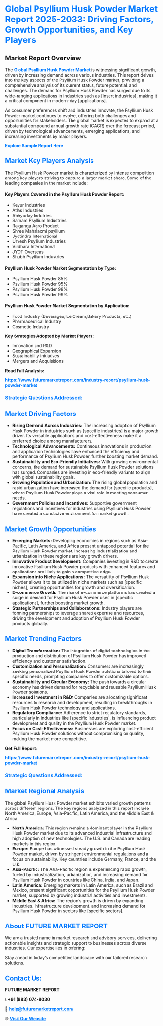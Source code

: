 <h1 style="color: #007BFF;">Global Psyllium Husk Powder Market Report 2025-2033: Driving Factors, Growth Opportunities, and Key Players</h1>

<section id="overview">
<h2>Market Report Overview</h2>
<p>The <a href="https://www.futuremarketreport.com/industry-report/psyllium-husk-powder-market" style="color: #007BFF; text-decoration: none;"><strong>Global Psyllium Husk Powder Market</strong></a> is witnessing significant growth, driven by increasing demand across various industries. This report delves into the key aspects of the Psyllium Husk Powder market, providing a comprehensive analysis of its current status, future potential, and challenges. The demand for Psyllium Husk Powder has surged due to its wide-ranging applications in industries such as [insert industries], making it a critical component in modern-day [applications].</p>
<p>As consumer preferences shift and industries innovate, the Psyllium Husk Powder market continues to evolve, offering both challenges and opportunities for stakeholders. The global market is expected to expand at a substantial compound annual growth rate (CAGR) over the forecast period, driven by technological advancements, emerging applications, and increasing investments by major players.</p>
</section>

<section id="overview">
<p><a href="https://www.futuremarketreport.com/request-sample/reportId=90651" style="color: #007BFF; text-decoration: none;"><strong>Explore Sample Report Here</strong></a></p>
</section>

<section id="key-players">
<h2 style="color: #007BFF;">Market Key Players Analysis</h2>
<p>The Psyllium Husk Powder market is characterized by intense competition among key players striving to capture a larger market share. Some of the leading companies in the market include:</p>
<h4>Key Players Covered in the Psyllium Husk Powder Report:</h4>
<ul><li>Keyur Industries</li><li>Atlas Industries</li><li>Abhyuday Indutries</li><li>Satnam Psyllium Industries</li><li>Rajganga Agro Product</li><li>Shree Mahalaxmi psyllium</li><li>Jyotindra International</li><li>Urvesh Psyllium Industries</li><li>Virdhara International</li><li>JYOT Overseas</li><li>Shubh Psyllium Industries</li></ul>
<h4>Psyllium Husk Powder Market Segmentation by Type:</h4>
<ul><li>Psyllium Husk Powder 85%</li><li>Psyllium Husk Powder 95%</li><li>Psyllium Husk Powder 98%</li><li>Psyllium Husk Powder 99%</li></ul>

<h4>Psyllium Husk Powder Market Segmentation by Application:</h4>
<ul><li>Food Industry (Beverages,Ice Cream,Bakery Products, etc.)</li><li>Pharmaceutical Industry</li><li>Cosmetic Industry</li></ul>
<p><strong>Key Strategies Adopted by Market Players:</strong></p>
<ul>
<li>Innovation and R&D</li>
<li>Geographical Expansion</li>
<li>Sustainability Initiatives</li>
<li>Mergers and Acquisitions</li>
</ul>
</section>

<section>
<p><strong>Read Full Analysis: </strong></p><a href="https://www.futuremarketreport.com/industry-report/psyllium-husk-powder-market" style="color: #007BFF; text-decoration: none;"><strong>https://www.futuremarketreport.com/industry-report/psyllium-husk-powder-market</strong></a>
<h3 style="color: #007BFF;">Strategic Questions Addressed:</h3>
</section>

<section id="driving-factors">
<h2 style="color: #007BFF;">Market Driving Factors</h2>
<ul>
<li><strong>Rising Demand Across Industries:</strong> The increasing adoption of Psyllium Husk Powder in industries such as [specific industries] is a major growth driver. Its versatile applications and cost-effectiveness make it a preferred choice among manufacturers.</li>
<li><strong>Technological Advancements:</strong> Continuous innovations in production and application technologies have enhanced the efficiency and performance of Psyllium Husk Powder, further boosting market demand.</li>
<li><strong>Sustainability and Eco-Friendly Initiatives:</strong> With growing environmental concerns, the demand for sustainable Psyllium Husk Powder solutions has surged. Companies are investing in eco-friendly variants to align with global sustainability goals.</li>
<li><strong>Growing Population and Urbanization:</strong> The rising global population and rapid urbanization have increased the demand for [specific products], where Psyllium Husk Powder plays a vital role in meeting consumer needs.</li>
<li><strong>Government Policies and Incentives:</strong> Supportive government regulations and incentives for industries using Psyllium Husk Powder have created a conducive environment for market growth.</li>
</ul>
</section>

<section id="growth-opportunities">
<h2 style="color: #007BFF;">Market Growth Opportunities</h2>
<ul>
<li><strong>Emerging Markets:</strong> Developing economies in regions such as Asia-Pacific, Latin America, and Africa present untapped potential for the Psyllium Husk Powder market. Increasing industrialization and urbanization in these regions are key growth drivers.</li>
<li><strong>Innovative Product Development:</strong> Companies investing in R&D to create innovative Psyllium Husk Powder products with enhanced features and applications are likely to gain a competitive edge.</li>
<li><strong>Expansion into Niche Applications:</strong> The versatility of Psyllium Husk Powder allows it to be utilized in niche markets such as [specific niches], creating opportunities for growth and diversification.</li>
<li><strong>E-commerce Growth:</strong> The rise of e-commerce platforms has created a surge in demand for Psyllium Husk Powder used in [specific applications], further boosting market growth.</li>
<li><strong>Strategic Partnerships and Collaborations:</strong> Industry players are forming partnerships to leverage shared expertise and resources, driving the development and adoption of Psyllium Husk Powder products globally.</li>
</ul>
</section>

<section id="trending-factors">
<h2 style="color: #007BFF;">Market Trending Factors</h2>
<ul>
<li><strong>Digital Transformation:</strong> The integration of digital technologies in the production and distribution of Psyllium Husk Powder has improved efficiency and customer satisfaction.</li>
<li><strong>Customization and Personalization:</strong> Consumers are increasingly seeking personalized Psyllium Husk Powder solutions tailored to their specific needs, prompting companies to offer customizable options.</li>
<li><strong>Sustainability and Circular Economy:</strong> The push towards a circular economy has driven demand for recyclable and reusable Psyllium Husk Powder solutions.</li>
<li><strong>Increased Investment in R&D:</strong> Companies are allocating significant resources to research and development, resulting in breakthroughs in Psyllium Husk Powder technology and applications.</li>
<li><strong>Regulatory Compliance:</strong> Adherence to strict regulatory standards, particularly in industries like [specific industries], is influencing product development and quality in the Psyllium Husk Powder market.</li>
<li><strong>Focus on Cost-Effectiveness:</strong> Businesses are exploring cost-efficient Psyllium Husk Powder solutions without compromising on quality, making the market more competitive.</li>
</ul>
</section>

<section>
<p><strong>Get Full Report: </strong></p><a href="https://www.futuremarketreport.com/industry-report/psyllium-husk-powder-market" style="color: #007BFF; text-decoration: none;"><strong>https://www.futuremarketreport.com/industry-report/psyllium-husk-powder-market</strong></a>
<h3 style="color: #007BFF;">Strategic Questions Addressed:</h3>
</section>


<section id="regional-analysis">
<h2 style="color: #007BFF;">Market Regional Analysis</h2>
<p>The global Psyllium Husk Powder market exhibits varied growth patterns across different regions. The key regions analyzed in this report include North America, Europe, Asia-Pacific, Latin America, and the Middle East & Africa:</p>
<ul>
<li><strong>North America:</strong> This region remains a dominant player in the Psyllium Husk Powder market due to its advanced industrial infrastructure and high adoption of new technologies. The U.S. and Canada are leading markets in this region.</li>
<li><strong>Europe:</strong> Europe has witnessed steady growth in the Psyllium Husk Powder market, driven by stringent environmental regulations and a focus on sustainability. Key countries include Germany, France, and the U.K.</li>
<li><strong>Asia-Pacific:</strong> The Asia-Pacific region is experiencing rapid growth, fueled by industrialization, urbanization, and increasing demand for Psyllium Husk Powder in countries like China, India, and Japan.</li>
<li><strong>Latin America:</strong> Emerging markets in Latin America, such as Brazil and Mexico, present significant opportunities for the Psyllium Husk Powder market, supported by growing industrial activities and investments.</li>
<li><strong>Middle East & Africa:</strong> The region’s growth is driven by expanding industries, infrastructure development, and increasing demand for Psyllium Husk Powder in sectors like [specific sectors].</li>
</ul>
</section>

<footer>
<h2 style="color: #007BFF;">About FUTURE MARKET REPORT</h2>
<p>We are a trusted name in market research and advisory services, delivering actionable insights and strategic support to businesses across diverse industries. Our expertise lies in offering:</p>

<p>Stay ahead in today’s competitive landscape with our tailored research solutions.</p>

<h2 style="color: #007BFF;">Contact Us:</h2>
<p><strong>FUTURE MARKET REPORT</strong></p>
<p>📞 <strong>+91 (883) 074-8030</strong></p>
<p>📧 <strong><a href="mailto:help@futuremarketreport.com" style="color: #007BFF;">help@futuremarketreport.com</a></strong></p>
<p>🌐 <strong><a href="https://www.futuremarketreport.com/" style="color: #007BFF;">Visit Our Website</a></strong></p>
</footer>